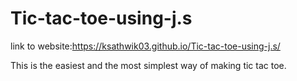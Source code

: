 # Tic-tac-toe-using-j.s

link to website:https://ksathwik03.github.io/Tic-tac-toe-using-j.s/


This is the easiest and the most simplest way of making tic tac toe.
